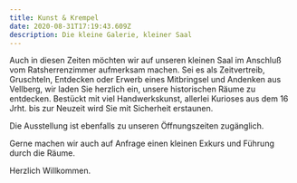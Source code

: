 ```yaml
---
title: Kunst & Krempel
date: 2020-08-31T17:19:43.609Z
description: Die kleine Galerie, kleiner Saal
---
```

Auch in diesen Zeiten möchten wir auf unseren kleinen Saal im Anschluß vom Ratsherrenzimmer aufmerksam machen. Sei es als Zeitvertreib, Gruschteln, Entdecken oder Erwerb eines Mitbringsel und Andenken aus Vellberg, wir laden Sie herzlich ein, unsere historischen Räume zu entdecken. Bestückt mit viel Handwerkskunst, allerlei Kurioses aus dem 16 Jrht. bis zur Neuzeit wird Sie mit Sicherheit erstaunen.

Die Ausstellung ist ebenfalls zu unseren Öffnungszeiten zugänglich.

Gerne machen wir auch auf Anfrage einen kleinen Exkurs und Führung durch die Räume.

Herzlich Willkommen.